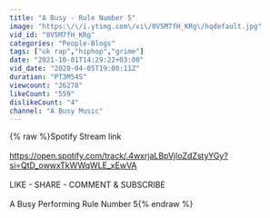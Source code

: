 ```yaml
---
title: "A Busy - Rule Number 5"
image: "https:\/\/i.ytimg.com\/vi\/0V5M7fH_KRg\/hqdefault.jpg"
vid_id: "0V5M7fH_KRg"
categories: "People-Blogs"
tags: ["uk rap","hiphop","grime"]
date: "2021-10-01T14:29:22+03:00"
vid_date: "2020-04-05T19:00:11Z"
duration: "PT3M54S"
viewcount: "26278"
likeCount: "559"
dislikeCount: "4"
channel: "A Busy Music"
---
```

{% raw %}Spotify Stream link <br /><br /><a rel="nofollow" target="blank" href="https://open.spotify.com/track/.4wxrjaLBpVjloZdZstyYGy?si=QtD_owwxTkWWqWLE_xEwVA">https://open.spotify.com/track/.4wxrjaLBpVjloZdZstyYGy?si=QtD_owwxTkWWqWLE_xEwVA</a><br /><br />LIKE - SHARE - COMMENT &amp; SUBSCRIBE<br /><br />A Busy Performing Rule Number 5{% endraw %}
